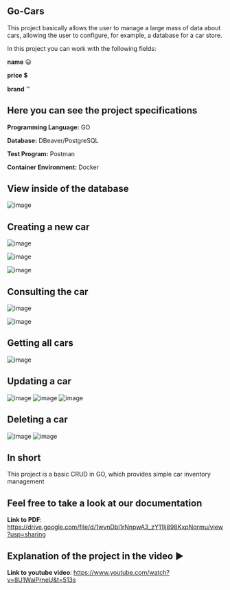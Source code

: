 ## Go-Cars


This project basically allows the user to manage a large mass of data about cars, allowing the user to configure, for example, a database for a car store.

In this project you can work with the following fields:

**name** 😃

**price** 💲

**brand** ™

## Here you can see the project specifications


**Programming Language:** GO

**Database:** DBeaver/PostgreSQL

**Test Program:** Postman

**Container Environment:** Docker

## View inside of the database


![image](https://github.com/DEEPLERZERA/go-cars/assets/73613620/fd16157f-50b6-4314-b909-c621e4303bd0)

## Creating a new car


![image](https://github.com/DEEPLERZERA/go-cars/assets/73613620/77430f01-2d7f-410f-82be-ef17e99f15a2)

![image](https://github.com/DEEPLERZERA/go-cars/assets/73613620/a133f940-21c2-46d7-ab5c-ec63f8df5ce5)

![image](https://github.com/DEEPLERZERA/go-cars/assets/73613620/0e0e9c3d-eb13-48b6-b35f-dd4ff1496450)

## Consulting the car


![image](https://github.com/DEEPLERZERA/go-cars/assets/73613620/2eca017c-a213-41ad-ab10-bc4ef54d488d)

![image](https://github.com/DEEPLERZERA/go-cars/assets/73613620/f6fa1f9a-b1f1-4ebd-87c0-9266862d974a)

## Getting all cars


![image](https://github.com/DEEPLERZERA/go-cars/assets/73613620/21e392be-ae63-4d75-b2a2-7c58d50e26e0)

## Updating a car


![image](https://github.com/DEEPLERZERA/go-cars/assets/73613620/8ccd6fe3-ceeb-4723-8455-f03a19d7ac39)
![image](https://github.com/DEEPLERZERA/go-cars/assets/73613620/67e5233b-0217-41ad-a28a-f03a2f7215b9)
![image](https://github.com/DEEPLERZERA/go-cars/assets/73613620/90e616bc-c9ff-41ac-8e56-682fc80d881c)


## Deleting a car


![image](https://github.com/DEEPLERZERA/go-cars/assets/73613620/c2c5165c-c62c-4844-ba34-b69830abb320)
![image](https://github.com/DEEPLERZERA/go-cars/assets/73613620/96225c81-a69f-4fcf-9238-a0ccabe644f2)


## In short


This project is a basic CRUD in GO, which provides simple car inventory management

## Feel free to take a look at our documentation

**Link to PDF**: https://drive.google.com/file/d/1wvnDbi1rNnpwA3_zY11lj898KxpNqrmu/view?usp=sharing 

## Explanation of the project in the video ▶️

**Link to youtube video**: https://www.youtube.com/watch?v=8U1WaiPrneU&t=513s















